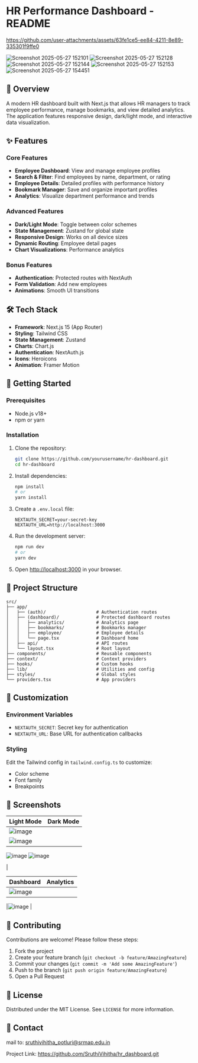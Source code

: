 # HR Performance Dashboard - README


https://github.com/user-attachments/assets/63fe1ce5-ee84-4211-8e89-335301f9ffe0



![Screenshot 2025-05-27 152101](https://github.com/user-attachments/assets/fa303fc5-62ca-4dab-ab99-2fe756d18a84)
![Screenshot 2025-05-27 152128](https://github.com/user-attachments/assets/e4bb581a-fc33-4bd0-9dd0-11db63791de2)
![Screenshot 2025-05-27 152144](https://github.com/user-attachments/assets/9b1f09a0-651a-4048-a0a3-6b6b62809820)
![Screenshot 2025-05-27 152153](https://github.com/user-attachments/assets/ca07aa63-9c00-4c86-b5af-cec897918991)
![Screenshot 2025-05-27 154451](https://github.com/user-attachments/assets/c4aa8666-b595-40c4-8056-ef94d4eb88da)


## 📝 Overview

A modern HR dashboard built with Next.js that allows HR managers to track employee performance, manage bookmarks, and view detailed analytics. The application features responsive design, dark/light mode, and interactive data visualization.

## ✨ Features

### Core Features
- **Employee Dashboard**: View and manage employee profiles
- **Search & Filter**: Find employees by name, department, or rating
- **Employee Details**: Detailed profiles with performance history
- **Bookmark Manager**: Save and organize important profiles
- **Analytics**: Visualize department performance and trends

### Advanced Features
- **Dark/Light Mode**: Toggle between color schemes
- **State Management**: Zustand for global state
- **Responsive Design**: Works on all device sizes
- **Dynamic Routing**: Employee detail pages
- **Chart Visualizations**: Performance analytics

### Bonus Features
- **Authentication**: Protected routes with NextAuth
- **Form Validation**: Add new employees
- **Animations**: Smooth UI transitions

## 🛠️ Tech Stack

- **Framework**: Next.js 15 (App Router)
- **Styling**: Tailwind CSS
- **State Management**: Zustand
- **Charts**: Chart.js
- **Authentication**: NextAuth.js
- **Icons**: Heroicons
- **Animation**: Framer Motion

## 🚀 Getting Started

### Prerequisites
- Node.js v18+
- npm or yarn

### Installation
1. Clone the repository:
   ```bash
   git clone https://github.com/yourusername/hr-dashboard.git
   cd hr-dashboard
   ```

2. Install dependencies:
   ```bash
   npm install
   # or
   yarn install
   ```

3. Create a `.env.local` file:
   ```env
   NEXTAUTH_SECRET=your-secret-key
   NEXTAUTH_URL=http://localhost:3000
   ```

4. Run the development server:
   ```bash
   npm run dev
   # or
   yarn dev
   ```

5. Open [http://localhost:3000](http://localhost:3000) in your browser.

## 📂 Project Structure

```
src/
├── app/
│   ├── (auth)/                   # Authentication routes
│   ├── (dashboard)/              # Protected dashboard routes
│   │   ├── analytics/            # Analytics page
│   │   ├── bookmarks/            # Bookmarks manager
│   │   ├── employee/             # Employee details
│   │   └── page.tsx              # Dashboard home
│   ├── api/                      # API routes
│   └── layout.tsx                # Root layout
├── components/                   # Reusable components
├── context/                      # Context providers
├── hooks/                        # Custom hooks
├── lib/                          # Utilities and config
├── styles/                       # Global styles
└── providers.tsx                 # App providers
```

## 🔧 Customization

### Environment Variables
- `NEXTAUTH_SECRET`: Secret key for authentication
- `NEXTAUTH_URL`: Base URL for authentication callbacks

### Styling
Edit the Tailwind config in `tailwind.config.ts` to customize:
- Color scheme
- Font family
- Breakpoints

## 📸 Screenshots

| Light Mode | Dark Mode |
|------------|-----------|
| ![image](https://github.com/user-attachments/assets/07031341-7807-4aea-ac24-53879a8c3c2f)
| ![image](https://github.com/user-attachments/assets/d95bddae-ddf4-448d-b104-75a89a9f1846)
![image](https://github.com/user-attachments/assets/0329bc56-620d-46c7-a388-71290a6c4dc7)
![image](https://github.com/user-attachments/assets/2f7effc6-7493-4052-855f-e597c121b051)

|

| Dashboard | Analytics |
|-----------|-----------|
| ![image](https://github.com/user-attachments/assets/5fb32a63-41f6-4ab6-8844-41319719726e)

 |![image](https://github.com/user-attachments/assets/c490499d-d4bc-4a47-a1b7-9ad6790ed394)
 |

## 🤝 Contributing

Contributions are welcome! Please follow these steps:
1. Fork the project
2. Create your feature branch (`git checkout -b feature/AmazingFeature`)
3. Commit your changes (`git commit -m 'Add some AmazingFeature'`)
4. Push to the branch (`git push origin feature/AmazingFeature`)
5. Open a Pull Request

## 📜 License

Distributed under the MIT License. See `LICENSE` for more information.

## 📧 Contact

mail to: sruthivihitha_potluri@srmap.edu.in

Project Link: https://github.com/SruthiVihitha/hr_dashboard.git

